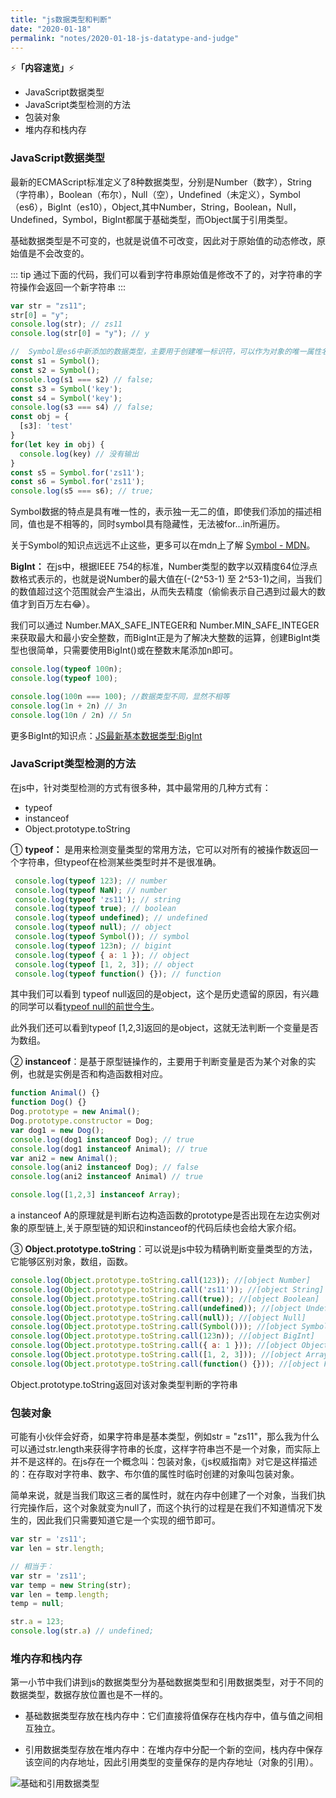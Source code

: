 ```yaml
---
title: "js数据类型和判断"
date: "2020-01-18"
permalink: "notes/2020-01-18-js-datatype-and-judge"
---
```


⚡<strong>「内容速览」</strong>⚡

- JavaScript数据类型
- JavaScript类型检测的方法
- 包装对象
- 堆内存和栈内存

### JavaScript数据类型

最新的ECMAScript标准定义了8种数据类型，分别是Number（数字），String（字符串），Boolean（布尔），Null（空），Undefined（未定义），Symbol（es6），BigInt（es10），Object,其中Number，String，Boolean，Null，Undefined，Symbol，BigInt都属于基础类型，而Object属于引用类型。

基础数据类型是不可变的，也就是说值不可改变，因此对于原始值的动态修改，原始值是不会改变的。

::: tip
通过下面的代码，我们可以看到字符串原始值是修改不了的，对字符串的字符操作会返回一个新字符串
:::

```js
var str = "zs11";
str[0] = "y";
console.log(str); // zs11
console.log(str[0] = "y"); // y

//  Symbol是es6中新添加的数据类型，主要用于创建唯一标识符，可以作为对象的唯一属性名。
const s1 = Symbol();
const s2 = Symbol();
console.log(s1 === s2) // false;
const s3 = Symbol('key');
const s4 = Symbol('key');
console.log(s3 === s4) // false;
const obj = {
  [s3]: 'test'
}
for(let key in obj) {
  console.log(key) // 没有输出
}
const s5 = Symbol.for('zs11');
const s6 = Symbol.for('zs11');
console.log(s5 === s6); // true;
```
Symbol数据的特点是具有唯一性的，表示独一无二的值，即使我们添加的描述相同，值也是不相等的，同时symbol具有隐藏性，无法被for...in所遍历。

关于Symbol的知识点远远不止这些，更多可以在mdn上了解 [Symbol - MDN](https://developer.mozilla.org/zh-cn/docs/web/javascript/reference/global_objects/symbol)。

**BigInt：**
在js中，根据IEEE 754的标准，Number类型的数字以双精度64位浮点数格式表示的，也就是说Number的最大值在(-(2^53-1) 至 2^53-1)之间，当我们的数值超过这个范围就会产生溢出，从而失去精度（偷偷表示自己遇到过最大的数值才到百万左右😂）。

我们可以通过 Number.MAX_SAFE_INTEGER和 Number.MIN_SAFE_INTEGER来获取最大和最小安全整数，而BigInt正是为了解决大整数的运算，创建BigInt类型也很简单，只需要使用BigInt()或在整数末尾添加n即可。

```js
console.log(typeof 100n);
console.log(typeof 100);

console.log(100n === 100); //数据类型不同，显然不相等
console.log(1n + 2n) // 3n
console.log(10n / 2n) // 5n 
```
更多BigInt的知识点：[JS最新基本数据类型:BigInt](https://segmentfault.com/a/1190000019912017?utm_source=tag-newest)

### JavaScript类型检测的方法

在js中，针对类型检测的方式有很多种，其中最常用的几种方式有：
- typeof
- instanceof
- Object.prototype.toString

① **typeof：** 是用来检测变量类型的常用方法，它可以对所有的被操作数返回一个字符串，但typeof在检测某些类型时并不是很准确。

```js
 console.log(typeof 123); // number 
 console.log(typeof NaN); // number
 console.log(typeof 'zs11'); // string
 console.log(typeof true); // boolean
 console.log(typeof undefined); // undefined
 console.log(typeof null); // object
 console.log(typeof Symbol()); // symbol
 console.log(typeof 123n); // bigint
 console.log(typeof { a: 1 }); // object
 console.log(typeof [1, 2, 3]); // object
 console.log(typeof function() {}); // function
```

其中我们可以看到 typeof null返回的是object，这个是历史遗留的原因，有兴趣的同学可以看[typeof null的前世今生](https://www.cnblogs.com/xiaoheimiaoer/p/4572558.html)。

此外我们还可以看到typeof [1,2,3]返回的是object，这就无法判断一个变量是否为数组。

② **instanceof**：是基于原型链操作的，主要用于判断变量是否为某个对象的实例，也就是实例是否和构造函数相对应。

```js
function Animal() {}
function Dog() {}
Dog.prototype = new Animal();
Dog.prototype.constructor = Dog;
var dog1 = new Dog(); 
console.log(dog1 instanceof Dog); // true
console.log(dog1 instanceof Animal); // true
var ani2 = new Animal();
console.log(ani2 instanceof Dog); // false
console.log(ani2 instanceof Animal) // true 

console.log([1,2,3] instanceof Array);
```

a instanceof A的原理就是判断右边构造函数的prototype是否出现在左边实例对象的原型链上,关于原型链的知识和instanceof的代码后续也会给大家介绍。

③ **Object.prototype.toString**：可以说是js中较为精确判断变量类型的方法，它能够区别对象，数组，函数。

```js
console.log(Object.prototype.toString.call(123)); //[object Number]
console.log(Object.prototype.toString.call('zs11')); //[object String]
console.log(Object.prototype.toString.call(true)); //[object Boolean]
console.log(Object.prototype.toString.call(undefined)); //[object Undefined]
console.log(Object.prototype.toString.call(null)); //[object Null]
console.log(Object.prototype.toString.call(Symbol())); //[object Symbol]
console.log(Object.prototype.toString.call(123n)); //[object BigInt]
console.log(Object.prototype.toString.call({ a: 1 })); //[object Object]
console.log(Object.prototype.toString.call([1, 2, 3])); //[object Array]
console.log(Object.prototype.toString.call(function() {})); //[object Function]
```

Object.prototype.toString返回对该对象类型判断的字符串


### 包装对象

可能有小伙伴会好奇，如果字符串是基本类型，例如str = "zs11"，那么我为什么可以通过str.length来获得字符串的长度，这样字符串岂不是一个对象，而实际上并不是这样的。在js存在一个概念叫：包装对象，《js权威指南》对它是这样描述的：在存取对字符串、数字、布尔值的属性时临时创建的对象叫包装对象。

简单来说，就是当我们取这三者的属性时，就在内存中创建了一个对象，当我们执行完操作后，这个对象就变为null了，而这个执行的过程是在我们不知道情况下发生的，因此我们只需要知道它是一个实现的细节即可。

```js
var str = 'zs11';
var len = str.length;

// 相当于：
var str = 'zs11';
var temp = new String(str);
var len = temp.length;
temp = null;

str.a = 123;
console.log(str.a) // undefined;
```

### 堆内存和栈内存
第一小节中我们讲到js的数据类型分为基础数据类型和引用数据类型，对于不同的数据类型，数据存放位置也是不一样的。
- 基础数据类型存放在栈内存中：它们直接将值保存在栈内存中，值与值之间相互独立。

- 引用数据类型存放在堆内存中：在堆内存中分配一个新的空间，栈内存中保存该空间的内存地址，因此引用类型的变量保存的是内存地址（对象的引用）。

![基础和引用数据类型](~@images/javascript/stack-heap.png)
